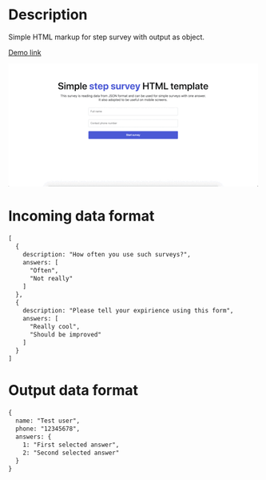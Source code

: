 # Description

Simple HTML markup for step survey with output as object.

[Demo link](https://af23me.github.io/step-survey-html-template/)

![Preview](preview.gif "Survey form view")

# Incoming data format

```
[
  {
    description: "How often you use such surveys?",
    answers: [
      "Often",
      "Not really"
    ]
  },
  {
    description: "Please tell your expirience using this form",
    answers: [
      "Really cool",
      "Should be improved"
    ]
  }
]
```

# Output data format

```
{
  name: "Test user",
  phone: "12345678",
  answers: {
    1: "First selected answer",
    2: "Second selected answer"
  }
}
```
